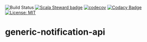 <!---
This file is auto-generate by a github hook please modify r.md if you don't want to loose your work
-->
![Build Status](https://github.com/SOFTNETWORK-APP/generic-notification-api/workflows/Build/badge.svg)
[![Scala Steward badge](https://img.shields.io/badge/Scala_Steward-helping-blue.svg?style=flat&logo=data:image/png;base64,iVBORw0KGgoAAAANSUhEUgAAAA4AAAAQCAMAAAARSr4IAAAAVFBMVEUAAACHjojlOy5NWlrKzcYRKjGFjIbp293YycuLa3pYY2LSqql4f3pCUFTgSjNodYRmcXUsPD/NTTbjRS+2jomhgnzNc223cGvZS0HaSD0XLjbaSjElhIr+AAAAAXRSTlMAQObYZgAAAHlJREFUCNdNyosOwyAIhWHAQS1Vt7a77/3fcxxdmv0xwmckutAR1nkm4ggbyEcg/wWmlGLDAA3oL50xi6fk5ffZ3E2E3QfZDCcCN2YtbEWZt+Drc6u6rlqv7Uk0LdKqqr5rk2UCRXOk0vmQKGfc94nOJyQjouF9H/wCc9gECEYfONoAAAAASUVORK5CYII=)](https://scala-steward.org)
[![codecov](https://codecov.io/gh/SOFTNETWORK-APP/generic-notification-api/branch/main/graph/badge.svg)](https://codecov.io/gh/SOFTNETWORK-APP/generic-notification-api/)
[![Codacy Badge](https://app.codacy.com/project/badge/Grade/f79729e67cce45aba81e1950b91ef8eb)](https://www.codacy.com/gh/SOFTNETWORK-APP/generic-notification-api/dashboard?utm_source=github.com&amp;utm_medium=referral&amp;utm_content=SOFTNETWORK-APP/generic-notification-api&amp;utm_campaign=Badge_Grade)
[![License: MIT](https://img.shields.io/badge/License-MIT-yellow.svg)](https://opensource.org/licenses/MIT)

# generic-notification-api